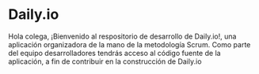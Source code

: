 # Daily.io
Hola colega, ¡Bienvenido al respositorio de desarrollo de Daily.io!, una aplicación organizadora de la mano de la metodología Scrum. Como parte del equipo desarrolladores tendrás acceso al código fuente de la aplicación, a fin de contribuir en la construcción de Daily.io
